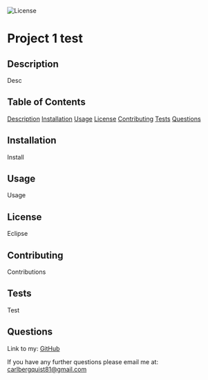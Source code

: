 
![License](https://img.shields.io/badge/License-EPL_1.0-red.svg)
        
# Project 1 test

## Description

Desc

## Table of Contents

[Description](#description)
[Installation](#installation)
[Usage](#usage)
[License](#license)
[Contributing](#contributing)
[Tests](#tests)
[Questions](#questions)

## Installation

Install

## Usage

Usage

## License

Eclipse

## Contributing

Contributions

## Tests

Test

## Questions

Link to my: [GitHub](https://github.com/CarlBergquist/)

If you have any further questions please email me at: carlbergquist81@gmail.com

